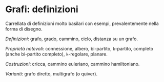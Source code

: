 # Grafi: definizioni

Carrellata di definizioni molto basilari con esempi, prevalentemente nella forma di disegno.

*Definizioni*: grafo, grado, cammino, ciclo, distanza su un grafo.

*Proprietà notevoli*: connessione, albero, bi-partito, `k`-partito, completo (anche bi-partito completo), `k`-regolare, planare.

*Costruzioni*: cricca, cammino euleriano, cammino hamiltoniano.

*Varianti*: grafo diretto, multigrafo (o quiver).
